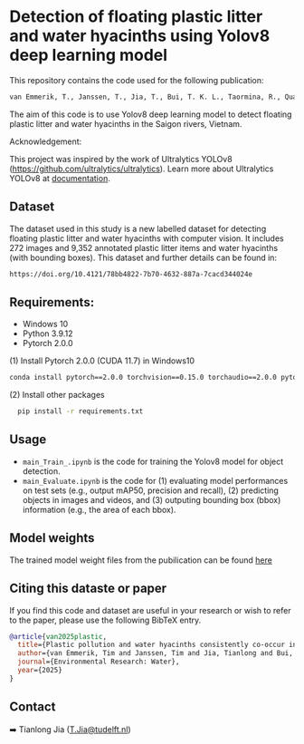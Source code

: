 # Detection of floating plastic litter and water hyacinths using Yolov8 deep learning model

This repository contains the code used for the following publication:
```bash
van Emmerik, T., Janssen, T., Jia, T., Bui, T. K. L., Taormina, R., Quan, N. H., & Schreyers, L. (2025). Plastic pollution and water hyacinths consistently co-occur in the lower Saigon river. Environmental Research: Water. 1, 045001.
```

The aim of this code is to use Yolov8 deep learning model to detect floating plastic litter and water hyacinths in the Saigon rivers, Vietnam.

Acknowledgement:

This project was inspired by the work of Ultralytics YOLOv8 (https://github.com/ultralytics/ultralytics). 
Learn more about Ultralytics YOLOv8 at [documentation](https://docs.ultralytics.com/).

## Dataset

The dataset used in this study is a new labelled dataset for detecting floating plastic litter and water hyacinths with computer vision. It includes 272 images and 9,352 annotated plastic litter items and water hyacinths (with bounding boxes). This dataset and further details can be found in:

```bash
https://doi.org/10.4121/78bb4822-7b70-4632-887a-7cacd344024e
```

## Requirements:
- Windows 10
- Python 3.9.12
- Pytorch 2.0.0

(1) Install Pytorch 2.0.0 (CUDA 11.7) in Windows10

```bash
conda install pytorch==2.0.0 torchvision==0.15.0 torchaudio==2.0.0 pytorch-cuda=11.7 -c pytorch -c nvidia
```
(2) Install other packages

```bash
  pip install -r requirements.txt
```

## Usage

-  `main_Train_.ipynb` is the code for training the Yolov8 model for object detection.
-  `main_Evaluate.ipynb` is the code for (1) evaluating model performances on test sets (e.g., output mAP50, precision and recall), (2) predicting objects in images and videos, and (3) outputing bounding box (bbox) information (e.g., the area of each bbox).

## Model weights

The trained model weight files from the pubilication can be found [here](https://doi.org/10.5281/zenodo.12800597)

## Citing this dataste or paper

If you find this code and dataset are useful in your research or wish to refer to the paper, please use the following BibTeX entry.

```BibTeX
@article{van2025plastic,
  title={Plastic pollution and water hyacinths consistently co-occur in the lower Saigon river},
  author={van Emmerik, Tim and Janssen, Tim and Jia, Tianlong and Bui, Thanh-Khiet L and Taormina, Riccardo and Quan, Nguyen Hong and Schreyers, Louise},
  journal={Environmental Research: Water},
  year={2025}
}
```

## Contact

➡️ Tianlong Jia ([T.Jia@tudelft.nl](mailto:T.Jia@tudelft.nl))
